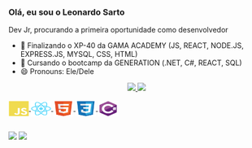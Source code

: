 ### Olá, eu sou o Leonardo Sarto
Dev Jr, procurando a primeira oportunidade como desenvolvedor


- 🌱 Finalizando o XP-40 da GAMA ACADEMY (JS, REACT, NODE.JS, EXPRESS.JS, MYSQL, CSS, HTML)
- 🌱 Cursando o bootcamp da GENERATION (.NET, C#, REACT, SQL)
- 😄 Pronouns: Ele/Dele


<div align="center">
  <a href="https://github.com/Leonardo-SARTO-Conselheiro">
  <img height="180em" src="https://github-readme-stats.vercel.app/api?username=Leonardo-SARTO-Conselheiro&show_icons=true&theme=dracula&include_all_commits=true&count_private=true"/>
  <img height="180em" src="https://github-readme-stats.vercel.app/api/top-langs/?username=Leonardo-SARTO-Conselheiro&layout=compact&langs_count=7&theme=dracula"/>
</div>
  
  <div style="display: inline_block"><br>
  <img align="center" alt="Léo-Js" height="30" width="40" src="https://raw.githubusercontent.com/devicons/devicon/master/icons/javascript/javascript-plain.svg">
  <img align="center" alt="Léo-React" height="30" width="40" src="https://raw.githubusercontent.com/devicons/devicon/master/icons/react/react-original.svg">
  <img align="center" alt="Léo-HTML" height="30" width="40" src="https://raw.githubusercontent.com/devicons/devicon/master/icons/html5/html5-original.svg">
  <img align="center" alt="Léo-CSS" height="30" width="40" src="https://raw.githubusercontent.com/devicons/devicon/master/icons/css3/css3-original.svg">
  <img align="center" alt="Léo-Csharp" height="30" width="40" src="https://raw.githubusercontent.com/devicons/devicon/master/icons/csharp/csharp-original.svg">
</div>
  
  ##
 
<div> 
  
  <a href = "mailto:leonardocasinha12@gmail.com.com"><img src="https://img.shields.io/badge/-Gmail-%23333?style=for-the-badge&logo=gmail&logoColor=white" target="_blank"></a>
  <a href="https://www.linkedin.com/in/leonardo-sarto-6a8a7214a" target="_blank"><img src="https://img.shields.io/badge/-LinkedIn-%230077B5?style=for-the-badge&logo=linkedin&logoColor=white" target="_blank"></a> 
